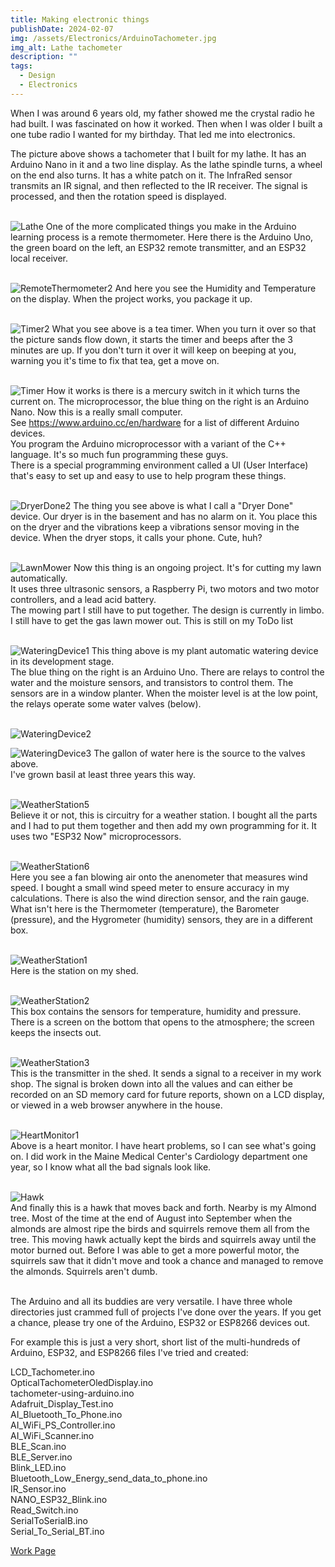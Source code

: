 ```yaml
---
title: Making electronic things
publishDate: 2024-02-07
img: /assets/Electronics/ArduinoTachometer.jpg
img_alt: Lathe tachometer
description: ""
tags:
  - Design
  - Electronics
---
```


When I was around 6 years old, my father showed me the crystal radio he had built. I was fascinated on how it worked. Then when I was older I built a one tube radio I wanted for my birthday. That led me into electronics.

The picture above shows a tachometer that I built for my lathe. It has an Arduino Nano in it and a two line display. As the lathe spindle turns, a wheel on the end also turns. It has a white patch on it. The InfraRed sensor transmits an IR signal, and then reflected to the IR receiver. The signal is processed, and then the rotation speed is displayed.<br><br>

![Lathe](/assets/Electronics/RemoteThermometer1.JPG)
One of the more complicated things you make in the Arduino learning process is a remote thermometer. Here there is the Arduino Uno, the green board on the left, an ESP32 remote transmitter, and an ESP32 local receiver.<br><br>

![RemoteThermometer2](/assets/Electronics/RemoteThermometer2.JPG)
And here you see the Humidity and Temperature on the display. When the project works, you package it up.<br><br>

![Timer2](/assets/Electronics/Timer2.JPG)
What you see above is a tea timer. When you turn it over so that the picture sands flow down, it starts the timer and beeps after the 3 minutes are up. If you don't turn it over it will keep on beeping at you, warning you it's time to fix that tea, get a move on.<br><br>

![Timer](/assets/Electronics/Timer1.JPG)
How it works is there is a mercury switch in it which turns the current on. The microprocessor, the blue thing on the right is an Arduino Nano. Now this is a really small computer.<br>
See  <https://www.arduino.cc/en/hardware> for a list of different Arduino devices.<br>
You program the Arduino microprocessor with a variant of the C++ language. It's so much fun programming these guys.<br>
There is a special programming environment called a UI (User Interface) that's easy to set up and easy to use to help program these things.<br><br>

![DryerDone2](/assets/Electronics/DryerDone2.JPG)
The thing you see above is what I call a "Dryer Done" device. Our dryer is in the basement and has no alarm on it. You place this on the dryer and the vibrations keep a vibrations sensor moving in the device. When the dryer stops, it calls your phone. Cute, huh?<br><br>

![LawnMower](/assets/Electronics/LawnMower.JPG)
Now this thing is an ongoing project. It's for cutting my lawn automatically.<br>
It uses three ultrasonic sensors, a Raspberry Pi, two motors and two motor controllers, and a lead acid battery.<br>
The mowing part I still have to put together. The design is currently in limbo. I still have to get the gas lawn mower out. This is still on my ToDo list<br><br>

![WateringDevice1](/assets/Electronics/WateringDevice1.JPG)
This thing above is my plant automatic watering device in its development stage.<br>
The blue thing on the right is an Arduino Uno. There are relays to control the water and the moisture sensors, and transistors to control them. The sensors are in a window planter. When the moister level is at the low point, the relays operate some water valves (below).<br><br>

![WateringDevice2](/assets/Electronics/WateringDevice2.JPG)

![WateringDevice3](/assets/Electronics/WateringDevice3.JPG)
The gallon of water here is the source to the valves above.<br>
I've grown basil at least three years this way.<br><br>

![WeatherStation5](/assets/Electronics/WeatherStation5.JPG)<br>
Believe it or not, this is circuitry for a weather station. I bought all the parts and I had to put them together and then add my own programming for it. It uses two "ESP32 Now" microprocessors.<br><br>

![WeatherStation6](/assets/Electronics/WeatherStation6.JPG)<br>
Here you see a fan blowing air onto the anenometer that measures wind speed. I bought a small wind speed meter to ensure accuracy in my calculations. There is also the wind direction sensor, and the rain gauge. What isn't here is the Thermometer (temperature), the Barometer (pressure), and the Hygrometer (humidity) sensors, they are in a different box.<br><br>

![WeatherStation1](/assets/Electronics/WeatherStation1.JPG)<br>
Here is the station on my shed.<br><br>

![WeatherStation2](/assets/Electronics/WeatherStation2.JPG)<br>
This box contains the sensors for temperature, humidity and pressure. There is a screen on the bottom that opens to the atmosphere; the screen keeps the insects out.<br><br>

![WeatherStation3](/assets/Electronics/WeatherStation3.JPG)<br>
This is the transmitter in the shed. It sends a signal to a receiver in my work shop. The signal is broken down into all the values and can either be recorded on an SD memory card for future reports, shown on a LCD display, or viewed in a web browser anywhere in the house.<br><br>

![HeartMonitor1](/assets/Electronics/HeartMonitor1.JPG)<br>
Above is a heart monitor. I have heart problems, so I can see what's going on. I did work in the Maine Medical Center's Cardiology department one year, so I know what all the bad signals look like.<br><br>

![Hawk](/assets/Electronics/Hawk.JPG)<br>
And finally this is a hawk that moves back and forth. Nearby is my Almond tree. Most of the time at the end of August into September when the almonds are almost ripe the birds and squirrels remove them all from the tree. This moving hawk actually kept the birds and squirrels away until the motor burned out. Before I was able to get a more powerful motor, the squirrels saw that it didn't move and took a chance and managed to remove the almonds. Squirrels aren't dumb.<br><br>

The Arduino and all its buddies are very versatile. I have three whole directories just crammed full of projects I've done over the years. If you get a chance, please try one of the Arduino, ESP32 or ESP8266 devices out.

For example this is just a very short, short list of the multi-hundreds of Arduino, ESP32, and ESP8266 files I've tried and created:

LCD_Tachometer.ino<br>
OpticalTachometerOledDisplay.ino<br>
tachometer-using-arduino.ino<br>
Adafruit_Display_Test.ino<br>
AI_Bluetooth_To_Phone.ino<br>
AI_WiFi_PS_Controller.ino<br>
AI_WiFi_Scanner.ino<br>
BLE_Scan.ino<br>
BLE_Server.ino<br>
Blink_LED.ino<br>
Bluetooth_Low_Energy_send_data_to_phone.ino<br>
IR_Sensor.ino<br>
NANO_ESP32_Blink.ino<br>
Read_Switch.ino<br>
SerialToSerialB.ino<br>
Serial_To_Serial_BT.ino

<a href="/work/">Work Page</a>

<!--  ![](/assets/Electronics/)  -->
